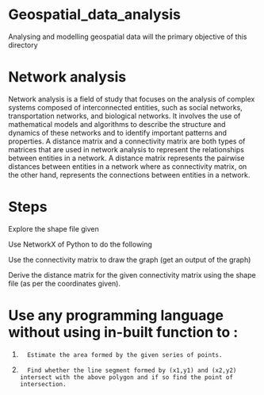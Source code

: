 # Geospatial_data_analysis
Analysing and modelling geospatial data will the primary objective of this directory
# Network analysis
Network analysis is a field of study that focuses on the analysis of complex systems composed of interconnected entities, such as social networks, transportation networks, and biological networks. It involves the use of mathematical models and algorithms to describe the structure and dynamics of these networks and to identify important patterns and properties.
A distance matrix and a connectivity matrix are both types of matrices that are used in network analysis to represent the relationships between entities in a network.
A distance matrix represents the pairwise distances between entities in a network where as connectivity matrix, on the other hand, represents the connections between entities in a network.
# Steps
Explore the shape file given

Use NetworkX of Python to do the following 

Use the connectivity matrix to draw the graph (get an output of the graph)

Derive the distance matrix for the given connectivity matrix using the shape file (as per the coordinates given).
# Use any programming language without using in-built function to :

1.       Estimate the area formed by the given series of points.
 
2.       Find whether the line segment formed by (x1,y1) and (x2,y2) intersect with the above polygon and if so find the point of intersection.
